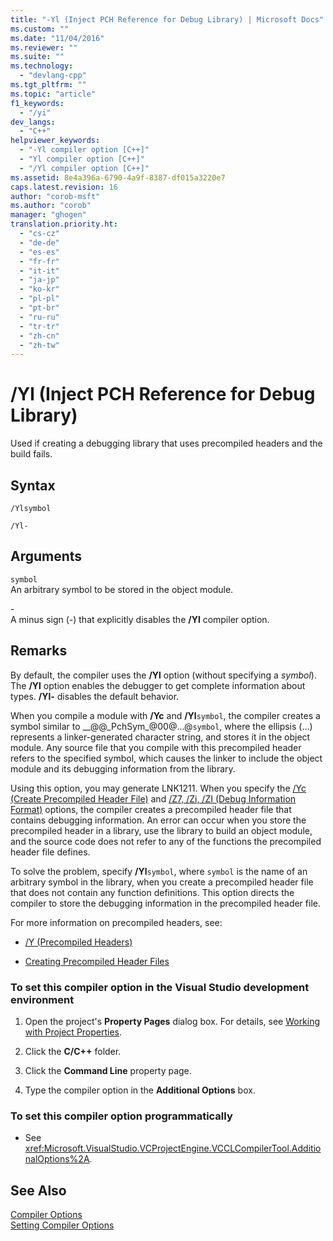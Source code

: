 ```yaml
---
title: "-Yl (Inject PCH Reference for Debug Library) | Microsoft Docs"
ms.custom: ""
ms.date: "11/04/2016"
ms.reviewer: ""
ms.suite: ""
ms.technology: 
  - "devlang-cpp"
ms.tgt_pltfrm: ""
ms.topic: "article"
f1_keywords: 
  - "/yi"
dev_langs: 
  - "C++"
helpviewer_keywords: 
  - "-Yl compiler option [C++]"
  - "Yl compiler option [C++]"
  - "/Yl compiler option [C++]"
ms.assetid: 8e4a396a-6790-4a9f-8387-df015a3220e7
caps.latest.revision: 16
author: "corob-msft"
ms.author: "corob"
manager: "ghogen"
translation.priority.ht: 
  - "cs-cz"
  - "de-de"
  - "es-es"
  - "fr-fr"
  - "it-it"
  - "ja-jp"
  - "ko-kr"
  - "pl-pl"
  - "pt-br"
  - "ru-ru"
  - "tr-tr"
  - "zh-cn"
  - "zh-tw"
---
```

# /Yl (Inject PCH Reference for Debug Library)
Used if creating a debugging library that uses precompiled headers and the build fails.  
  
## Syntax  
  
```  
/Ylsymbol  
```  
  
```  
/Yl-  
```  
  
## Arguments  
 `symbol`  
 An arbitrary symbol to be stored in the object module.  
  
 \-  
 A minus sign (-) that explicitly disables the **/Yl** compiler option.  
  
## Remarks  
 By default, the compiler uses the **/Yl** option (without specifying a *symbol*). The **/Yl** option enables the debugger to get complete information about types. **/Yl-** disables the default behavior.  
  
 When you compile a module with **/Yc** and **/Yl**`symbol`, the compiler creates a symbol similar to __@@_PchSym\_@00@...@`symbol`, where the ellipsis (...) represents a linker-generated character string, and stores it in the object module. Any source file that you compile with this precompiled header refers to the specified symbol, which causes the linker to include the object module and its debugging information from the library.  
  
 Using this option, you may generate LNK1211. When you specify the [/Yc (Create Precompiled Header File)](../../build/reference/yc-create-precompiled-header-file.md) and [/Z7, /Zi, /ZI (Debug Information Format)](../../build/reference/z7-zi-zi-debug-information-format.md) options, the compiler creates a precompiled header file that contains debugging information. An error can occur when you store the precompiled header in a library, use the library to build an object module, and the source code does not refer to any of the functions the precompiled header file defines.  
  
 To solve the problem, specify **/Yl**`symbol`, where `symbol` is the name of an arbitrary symbol in the library, when you create a precompiled header file that does not contain any function definitions. This option directs the compiler to store the debugging information in the precompiled header file.  
  
 For more information on precompiled headers, see:  
  
-   [/Y (Precompiled Headers)](../../build/reference/y-precompiled-headers.md)  
  
-   [Creating Precompiled Header Files](../../build/reference/creating-precompiled-header-files.md)  
  
### To set this compiler option in the Visual Studio development environment  
  
1.  Open the project's **Property Pages** dialog box. For details, see [Working with Project Properties](../../ide/working-with-project-properties.md).  
  
2.  Click the **C/C++** folder.  
  
3.  Click the **Command Line** property page.  
  
4.  Type the compiler option in the **Additional Options** box.  
  
### To set this compiler option programmatically  
  
-   See <xref:Microsoft.VisualStudio.VCProjectEngine.VCCLCompilerTool.AdditionalOptions%2A>.  
  
## See Also  
 [Compiler Options](../../build/reference/compiler-options.md)   
 [Setting Compiler Options](../../build/reference/setting-compiler-options.md)